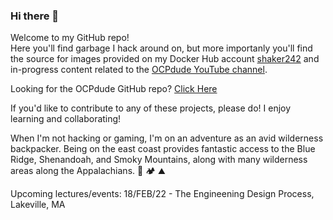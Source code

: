### Hi there 👋 

Welcome to my GitHub repo!\
Here you'll find garbage I hack around on, but more importanly you'll find the source for images provided on my Docker Hub account [shaker242](https://hub.docker.com/u/shaker242) and in-progress content related to the [OCPdude YouTube channel](https://www.youtube.com/c/OCPdude).

Looking for the OCPdude GitHub repo? [Click Here](https://github.com/ocpdude)

If you'd like to contribute to any of these projects, please do! I enjoy learning and collaborating!

When I'm not hacking or gaming, I'm on an adventure as an avid wilderness backpacker. Being on the east coast provides fantastic access to the Blue Ridge, Shenandoah, and Smoky Mountains, along with many wilderness areas along the Appalachians. 🥾 🏕 ⛰

Upcoming lectures/events:
18/FEB/22 - The Engineening Design Process, Lakeville, MA
